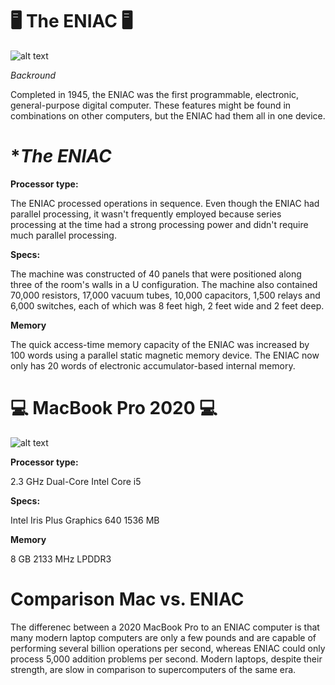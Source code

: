 # 🖥️ **The ENIAC** 🖥️

![alt text](https://www.simslifecycle.com/wp-content/uploads/sites/2/2022/01/Electronic-Numerical-Integrator-And-Computer.png)

*Backround*

Completed in 1945, the ENIAC was the first programmable, electronic, general-purpose digital computer. These features might be found in combinations on other computers, but the ENIAC had them all in one device.

# **The ENIAC*

**Processor type:**

The ENIAC processed operations in sequence. Even though the ENIAC had parallel processing, it wasn't frequently employed because series processing at the time had a strong processing power and didn't require much parallel processing.

**Specs:**

The machine was constructed of 40 panels that were positioned along three of the room's walls in a U configuration. The machine also contained 70,000 resistors, 17,000 vacuum tubes, 10,000 capacitors, 1,500 relays and 6,000 switches, each of which was 8 feet high, 2 feet wide and 2 feet deep.

**Memory**

The quick access-time memory capacity of the ENIAC was increased by 100 words using a parallel static magnetic memory device. The ENIAC now only has 20 words of electronic accumulator-based internal memory.

# 💻 **MacBook Pro 2020** 💻

![alt text](https://photos5.appleinsider.com/gallery/32087-54714-MBP-vs-MBA-2019-09-xl.jpg)

**Processor type:**

2.3 GHz Dual-Core Intel Core i5

**Specs:**

Intel Iris Plus Graphics 640 1536 MB

**Memory**

8 GB 2133 MHz LPDDR3

# **Comparison Mac vs. ENIAC**

The differenec between a 2020 MacBook Pro to an ENIAC computer is that many modern laptop computers are only a few pounds and are capable of performing several billion operations per second, whereas ENIAC could only process 5,000 addition problems per second. Modern laptops, despite their strength, are slow in comparison to supercomputers of the same era. 
